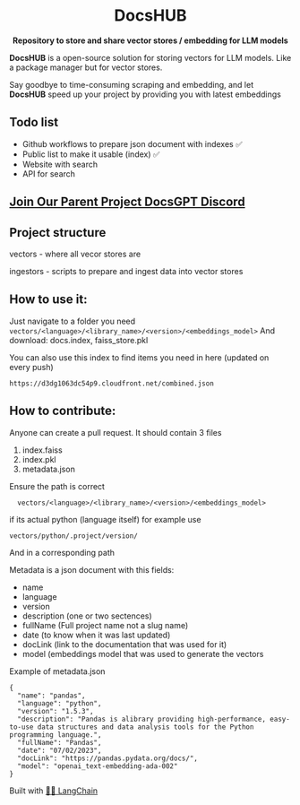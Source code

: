 <h1 align="center">
  DocsHUB 
</h1>

<p align="center">
  <strong>Repository to store and share vector stores / embedding for LLM models</strong>
</p>

<p align="left">
  <strong>DocsHUB</strong> is a open-source solution for storing vectors for LLM models. Like a package manager but for vector stores.
  
Say goodbye to time-consuming scraping and embedding, and let <strong>DocsHUB</strong> speed up your project by providing you with latest embeddings
</p>



## Todo list
- Github workflows to prepare json document with indexes ✅
- Public list to make it usable (index) ✅
- Website with search
- API for search




## [Join Our Parent Project DocsGPT Discord](https://discord.gg/n5BX8dh8rU)


## Project structure
vectors - where all vecor stores are

ingestors - scripts to prepare and ingest data into vector stores


## How to use it:
Just navigate to a folder you need ```vectors/<language>/<library_name>/<version>/<embeddings_model>```
And download:
docs.index, faiss_store.pkl

You can also use this index to find items you need in here (updated on every push)

```https://d3dg1063dc54p9.cloudfront.net/combined.json```

## How to contribute:
Anyone can create a pull request. It should contain 3 files
1. index.faiss
2. index.pkl
3. metadata.json


Ensure the path is correct 
```
  vectors/<language>/<library_name>/<version>/<embeddings_model>
```

if its actual python (language itself) for example use
```
vectors/python/.project/version/
```
And in a corresponding path

Metadata is a json document with this fields:
- name
- language
- version
- description (one or two sectences)
- fullName (Full project name not a slug name)
- date (to know when it was last updated)
- docLink (link to the documentation that was used for it)
- model (embeddings model that was used to generate the vectors

Example of metadata.json
```
{
  "name": "pandas",
  "language": "python",
  "version": "1.5.3",
  "description": "Pandas is alibrary providing high-performance, easy-to-use data structures and data analysis tools for the Python programming language.",
  "fullName": "Pandas",
  "date": "07/02/2023",
  "docLink": "https://pandas.pydata.org/docs/",
  "model": "openai_text-embedding-ada-002"
}
```

Built with [🦜️🔗 LangChain](https://github.com/hwchase17/langchain)

